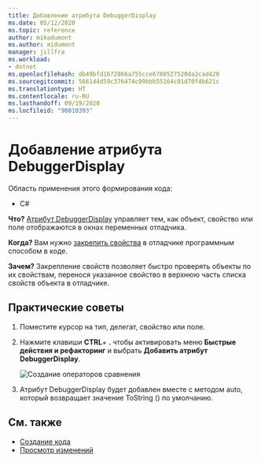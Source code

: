 ```yaml
---
title: Добавление атрибута DebuggerDisplay
ms.date: 05/12/2020
ms.topic: reference
author: mikadumont
ms.author: midumont
manager: jillfra
ms.workload:
- dotnet
ms.openlocfilehash: db49bfd1672866a755cce6780527520da2cad420
ms.sourcegitcommit: 566144d59c376474c09bbb55164c01d70f4b621c
ms.translationtype: HT
ms.contentlocale: ru-RU
ms.lasthandoff: 09/19/2020
ms.locfileid: "90810393"
---
```

# <a name="add-debuggerdisplay-attribute"></a>Добавление атрибута DebuggerDisplay

Область применения этого формирования кода:

- C#

**Что?** [Атрибут DebuggerDisplay](../../debugger/using-the-debuggerdisplay-attribute.md) управляет тем, как объект, свойство или поле отображаются в окнах переменных отладчика.

**Когда?** Вам нужно [закрепить свойства](../../debugger/view-data-values-in-data-tips-in-the-code-editor.md#pin-properties-in-datatips) в отладчике программным способом в коде.

**Зачем?** Закрепление свойств позволяет быстро проверять объекты по их свойствам, перенося указанное свойство в верхнюю часть списка свойств объекта в отладчике. 

## <a name="how-to"></a>Практические советы

1. Поместите курсор на тип, делегат, свойство или поле. 

2. Нажмите клавиши **CTRL**+ **.** чтобы активировать меню **Быстрые действия и рефакторинг** и выбрать **Добавить атрибут DebuggerDisplay**.

    ![Создание операторов сравнения](media/add-debugger-display-attribute.png)

3. Атрибут DebuggerDisplay будет добавлен вместе с методом auto, который возвращает значение ToString () по умолчанию. 

## <a name="see-also"></a>См. также

- [Создание кода](../code-generation-in-visual-studio.md)
- [Просмотр изменений](../../ide/preview-changes.md)